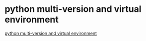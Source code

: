 # python multi-version and virtual environment
[python multi-version and virtual environment](https://aiwithcloud.com/2022/09/16/python_multi_version_and_virtual_environment/)